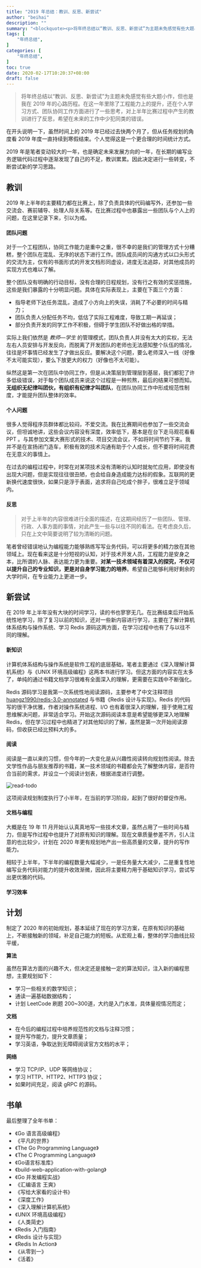 ```yaml
---
title: "2019 年总结：教训、反思、新尝试"
author: "beihai"
description: ""
summary: "<blockquote><p>将年终总结以“教训、反思、新尝试”为主题未免感觉有些大题小作，但这也是我在 2019 年的心路历程。在这一年里除了工程能力上的提升，还在个人学习方式、团队协同工作方面进行了一些思考，对上半年比赛过程中产生的教训进行了反思，希望在未来的工作中少犯同类的错误。</p></blockquote>"
tags: [
  	"年终总结",
]
categories: [
    "年终总结",
]
toc: true
date: 2020-02-17T10:20:37+08:00
draft: false
---
```


> 将年终总结以“教训、反思、新尝试”为主题未免感觉有些大题小作，但也是我在 2019 年的心路历程。在这一年里除了工程能力上的提升，还在个人学习方式、团队协同工作方面进行了一些思考，对上半年比赛过程中产生的教训进行了反思，希望在未来的工作中少犯同类的错误。

在开头说明一下，虽然时间上的 2019 年已经过去快两个月了，但从任务规划的角度看 2019 年度一直持续到寒假结束。个人觉得这是一个更合理的时间统计方式。

2019 年是笔者变动较大的一年，也是确定未来发展方向的一年，在长期的编写业务逻辑代码过程中逐渐发现了自己的不足，教训累累。因此决定进行一些转变，不断尝试新的学习思路。

## 教训

2019 年上半年的主要精力都在比赛上，除了负责具体的代码编写外，还参加一些交流会、赛前辅导、处理人际关系等。在比赛过程中也暴露出一些团队与个人上的问题，在这里记录下来，引以为戒。

#### 团队问题

对于一个工程团队，协同工作能力是重中之重，很不幸的是我们的管理方式十分糟糕，整个团队在混乱、无序的状态下进行工作。团队成员间的沟通方式以口头形式的交流为主，仅有的书面形式的开发文档形同虚设，进度无法追踪，对其他成员的实现方式也难以了解。

整个团队没有明确的行动目标，没有合理的日程规划，没有行之有效的奖惩措施，这些是我们暴露的十分明显问题。具体在实际表现上，主要在下面三个方面：

- 指导老师下达任务混乱，造成了小方向上的失误，消耗了不必要的时间与精力；
- 团队负责人分配任务不均，低估了实际工程难度，导致工期一再延误；
- 部分负责开发的同学工作不积极，但碍于学生团队不好做出格的举措。

实际上我们依然是 *教师—学生* 的管理模式，团队负责人并没有太大的实权，无法左右人员安排与开发反向，而脱离了开发团队的老师也无法感知整个队伍的情况，往往是坏事情已经发生了才做出反应。要解决这个问题，要么老师深入一线（好像不太可能实现），要么下放更大的权力（好像也不太可能）。

纵然这是第一次在团队中协同工作，但是从决策层到管理层到基层，我们都犯了许多低级错误，对于每个团队成员来说这个过程是一种煎熬，最后的结果可想而知。**无组织无纪律叫团伙，有组织有纪律才叫团队**，在团队协同工作中形成规范性制度，才能提升团队整体的效率。

#### 个人问题

很多人觉得程序员群体都比较闷，不爱交流。我在比赛期间也参加了一些交流会议，但坦诚地讲，这些会议内容没有深度，效率低下，基本是在台下走马观花看看 PPT 。与其参加文案大赛形式的技术、项目交流会议，不如将时间节约下来。我并不是在宣扬闭门造车，积极有效的技术沟通有助于个人成长，但不要将时间花费在无意义的事情上。

在过去的编程过程中，时常在对某项技术没有清晰的认知时就匆忙应用，即使没有出现大问题，但是实现往往很丑陋，也会给自身造成能力达标的假象。互联网的更新换代速度很快，如果只是浮于表面，追求将自己吃成个胖子，很难立足于领域内。

#### 反思

> 对于上半年的内容很难进行全面的描述，在这期间经历了一些团队、管理、行政、人事方面的事情，对此产生一些与以往不同的看法。在考虑良久后，只在上文中简要说明了较为清晰的问题。

笔者曾经错误地认为编程能力能够熟练写写业务代码，可以将更多的精力放在其他领域上。现在看来这是十分短视的认知，对于技术开发人员，工程能力是安身之本，比所谓的人脉、表达能力更为重要。**对某一技术领域有着深入的探究，不仅可以提升自己的专业知识，更是对自身学习能力的培养**。希望自己能够利用好剩余的大学时间，在专业能力上更进一步。

## 新尝试

在 2019 年上半年没有大块的时间学习，读的书也寥寥无几。在比赛结束后开始系统性地学习，除了复习以前的知识，还对一些新内容进行学习，主要在了解计算机体系结构与操作系统、学习 Redis 源码这两方面，在学习过程中也有了与以往不同的理解。

#### 新知识

计算机体系结构与操作系统是软件工程的底层基础，笔者主要通过《深入理解计算机系统》与《UNIX 环境高级编程》这两本书进行学习。但这方面的内容实在太多了，单纯的通过书籍文档学习很难有全面深入的理解，更需要在实践中不断强化。

Redis 源码学习是我第一次系统性地阅读源码，主要参考了中文注释项目 [huangz1990/redis-3.0-annotated](https://github.com/huangz1990/redis-3.0-annotated) 与书籍《Redis 设计与实现》。Redis 的代码写的很干净优雅，作者对操作系统进程、I/O 也有着很深入的理解，擅于使用工程思维解决问题，非常适合学习。开始这次源码阅读本意是希望能够更深入地理解 Redis，但在学习过程中也精进了对其他知识的了解，虽然是第一次开始阅读源码，但收获已经比预料大的多。

#### 阅读

阅读是一直以来的习惯，但今年的一大变化是从兴趣性阅读转向规划性阅读。除去文学性作品与朋友推荐的书籍，某一技术领域的书籍都会先了解整体内容，是否符合当前的需求，并设立一个阅读计划表，根据进度进行调整。

![read-todo](../assets/image-20200217203157468.png)

这项阅读规划制度执行了小半年，在当前的学习阶段，起到了很好的督促作用。

#### 文档与编程

大概是在 19 年 11 月开始认认真真地写一些技术文章，虽然占用了一些时间与精力，但是写作过程中也提升了对原有知识的理解。现在文章质量参差不齐，引人注意的也比较少，计划在 2020 年更有规划地产出一些高质量的文章，提升的写作能力。

相较于上半年，下半年的编程数量大幅减少，一是任务量大大减少，二是重复性地编写业务代码对能力的提升收效渐微，因此将主要精力用于基础知识学习，尝试写出更优雅的代码。

#### 学习效率



## 计划

制定了 2020 年的初始规划，基本延续了现在的学习方案，在原有知识的基础上，不断接触新的领域，补足自己能力的短板。从宏观上看，整体的学习曲线比较平缓，

**算法**

虽然在算法方面的兴趣不大，但决定还是接触一定的算法知识，注入新的编程思想，主要规划如下：

- 学习一些相关的数学知识；
- 通读一遍基础数据结构；
- 计划 LeetCode 刷题 200~300道，大约是入门水准，具体量视情况而定；

**文档**

- 在今后的编程过程中培养规范性的文档与注释习惯；
- 提升写作能力，提升文章质量；
- 学习英语，争取达到无障碍阅读官方文档的水平；

**网络**

- 学习 TCP/IP、UDP 等网络协议；
- 学习 HTTP、HTTP2、HTTP3 协议；
- 如果时间充足，阅读 gRPC 的源码。

## 书单

最后整理了全年书单：

- 《Go 语言高级编程》
- 《平凡的世界》
- 《The Go Programming Language》
- 《The C Programming Language》
- 《Go语言标准库》
- 《build-web-application-with-golang》
- 《Go 并发编程实战》
- 《汇编语言 王爽》
- 《写给大家看的设计书》
- 《深度工作》
- 《深入理解计算机系统》
- 《UNIX 环境高级编程》
- 《人类简史》
- 《Redis 入门指南》
- 《Redis 设计与实现》
- 《Redis In Action》
- 《从零到一》
- 《活着》